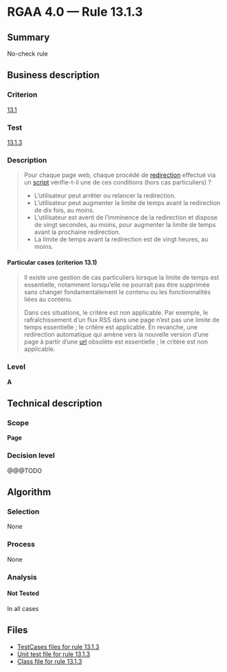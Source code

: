 # RGAA 4.0 — Rule 13.1.3

## Summary

No-check rule

## Business description

### Criterion

[13.1](https://www.numerique.gouv.fr/publications/rgaa-accessibilite/methode/criteres/#crit-13-1)

### Test

[13.1.3](https://www.numerique.gouv.fr/publications/rgaa-accessibilite/methode/criteres/#test-13-1-3)

### Description

> Pour chaque page web, chaque procédé de [redirection](https://www.numerique.gouv.fr/publications/rgaa-accessibilite/methode/glossaire/#redirection) effectué via un [script](https://www.numerique.gouv.fr/publications/rgaa-accessibilite/methode/glossaire/#script) vérifie-t-il une de ces conditions (hors cas particuliers) ?
> 
> * L’utilisateur peut arrêter ou relancer la redirection.
> * L’utilisateur peut augmenter la limite de temps avant la redirection de dix fois, au moins.
> * L’utilisateur est averti de l’imminence de la redirection et dispose de vingt secondes, au moins, pour augmenter la limite de temps avant la prochaine redirection.
> * La limite de temps avant la redirection est de vingt heures, au moins.

#### Particular cases (criterion 13.1)

> Il existe une gestion de cas particuliers lorsque la limite de temps est essentielle, notamment lorsqu’elle ne pourrait pas être supprimée sans changer fondamentalement le contenu ou les fonctionnalités liées au contenu.
> 
> Dans ces situations, le critère est non applicable. Par exemple, le rafraîchissement d’un flux RSS dans une page n’est pas une limite de temps essentielle ; le critère est applicable. En revanche, une redirection automatique qui amène vers la nouvelle version d’une page à partir d’une [url](https://www.numerique.gouv.fr/publications/rgaa-accessibilite/methode/glossaire/#url) obsolète est essentielle ; le critère est non applicable.

### Level

**A**


## Technical description

### Scope

**Page**

### Decision level

@@@TODO


## Algorithm

### Selection

None

### Process

None

### Analysis

#### Not Tested

In all cases


## Files

- [TestCases files for rule 13.1.3](https://gitlab.com/asqatasun/Asqatasun/-/tree/master/rules/rules-rgaa4.0/src/test/resources/testcases/rgaa40/Rgaa40Rule130103/)
- [Unit test file for rule 13.1.3](https://gitlab.com/asqatasun/Asqatasun/-/blob/master/rules/rules-rgaa4.0/src/test/java/org/asqatasun/rules/rgaa40/Rgaa40Rule130103Test.java)
- [Class file for rule 13.1.3](https://gitlab.com/asqatasun/Asqatasun/-/blob/master/rules/rules-rgaa4.0/src/main/java/org/asqatasun/rules/rgaa40/Rgaa40Rule130103.java)


